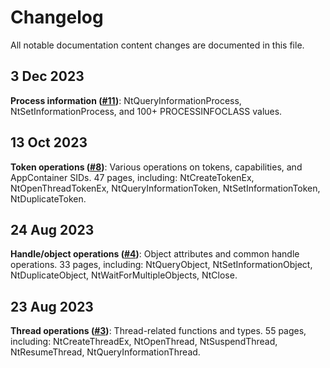 # Changelog

All notable documentation content changes are documented in this file.
<!-- content -->
## 3 Dec 2023
**Process information ([#11](https://github.com/m417z/ntdoc/pull/11))**: NtQueryInformationProcess, NtSetInformationProcess, and 100+ PROCESSINFOCLASS values.

## 13 Oct 2023

**Token operations ([#8](https://github.com/m417z/ntdoc/pull/8))**: Various operations on tokens, capabilities, and AppContainer SIDs. 47 pages, including: NtCreateTokenEx, NtOpenThreadTokenEx, NtQueryInformationToken, NtSetInformationToken, NtDuplicateToken.

## 24 Aug 2023

**Handle/object operations ([#4](https://github.com/m417z/ntdoc/pull/4))**: Object attributes and common handle operations. 33 pages, including: NtQueryObject, NtSetInformationObject, NtDuplicateObject, NtWaitForMultipleObjects, NtClose.
<!-- more -->
## 23 Aug 2023

**Thread operations ([#3](https://github.com/m417z/ntdoc/pull/3))**: Thread-related functions and types. 55 pages, including: NtCreateThreadEx, NtOpenThread, NtSuspendThread, NtResumeThread, NtQueryInformationThread.
